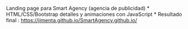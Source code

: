 
Landing page para Smart Agency (agencia de publicidad)
*
HTML/CSS/Bootstrap detalles y animaciones con JavaScript
*
Resultado final : https://jimenta.github.io/SmartAgency.github.io/
